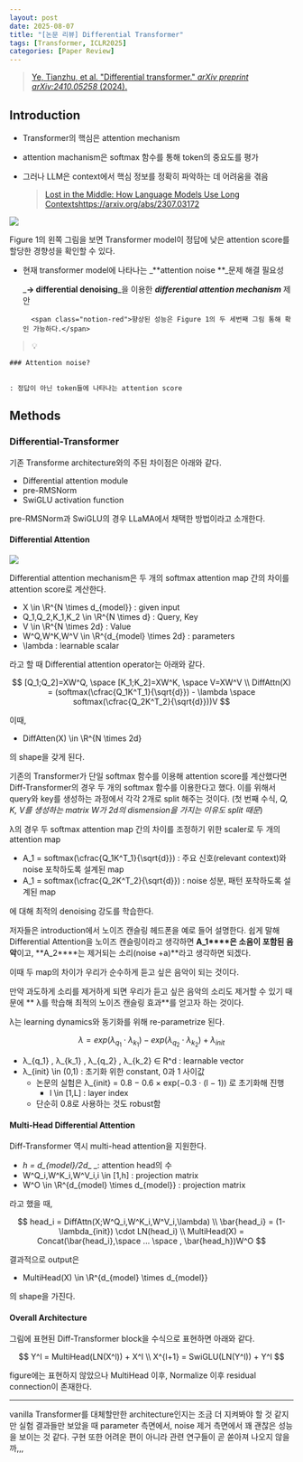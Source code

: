 ```yaml
---
layout: post
date: 2025-08-07
title: "[논문 리뷰] Differential Transformer"
tags: [Transformer, ICLR2025]
categories: [Paper Review]
---
```


> [Ye, Tianzhu, et al. "Differential transformer." ](https://arxiv.org/abs/2410.05258)[_arXiv preprint arXiv:2410.05258_](https://arxiv.org/abs/2410.05258)[ (2024).](https://arxiv.org/abs/2410.05258)



## Introduction

- Transformer의 핵심은 attention mechanism
- attention machanism은 softmax 함수를 통해 token의 중요도를 평가
- 그러나 LLM은 context에서 핵심 정보를 정확히 파악하는 데 어려움을 겪음

	> [Lost in the Middle: How Language Models Use Long Contextshttps://arxiv.org/abs/2307.03172](https://arxiv.org/abs/2307.03172)


![](https://prod-files-secure.s3.us-west-2.amazonaws.com/542b861c-36a8-4051-84e5-8804b6728dba/9083ea56-691a-4752-ae26-47f403431ac8/image.png?X-Amz-Algorithm=AWS4-HMAC-SHA256&X-Amz-Content-Sha256=UNSIGNED-PAYLOAD&X-Amz-Credential=ASIAZI2LB466RHTFCMJG%2F20250912%2Fus-west-2%2Fs3%2Faws4_request&X-Amz-Date=20250912T120119Z&X-Amz-Expires=3600&X-Amz-Security-Token=IQoJb3JpZ2luX2VjELP%2F%2F%2F%2F%2F%2F%2F%2F%2F%2FwEaCXVzLXdlc3QtMiJGMEQCICeK%2BFiW0CUFB42iYzBt9gGEuKzU%2BzQwu0jAhNGHf7Y7AiAxLtBf6QAjA4MmWCLNmWXHJHF0tzJmD1lFNXN3eYPa3Sr%2FAwgsEAAaDDYzNzQyMzE4MzgwNSIM8hLFPtbVq6AXg%2BpfKtwD9gk4p3bwiQb%2B%2Fqi%2BXURhvhK2taLCn2YC07AdldnbCEoGNqHIkaF4%2BQMjZCW1JsSpbYr9EXXVp739KhODTGJGDHYFizvizkgbjYx5E5lLvSa7R0NhR%2Fsmc0%2FUEFQkB3B8pcxolf9vXpUyuMv%2B%2Bv7hbfXB6GJtwoc6%2FGGqS82o6wOwRBWJdqrBFLtGvzgOK3gJBSsEWbZPK%2BioaK0jZSqll2DitOyqx82zp7c8aJaF6S8eeTWJ%2FiIfRh2Q4K%2Bg9xc7WFBnFUyFRF966fM82%2FB7LBEIUo3YjHcFoaV1PdKxm%2BJiz1eC43QlbQMv2dh%2FCTmfISunUSP44P2cnV7V0VPg3YbvlXUKPlY2DVM4ncY74ZkiTscFM2%2BsqOz8DeRHbLCMGn5ASe%2FQJKi3uK1kO3AhmMXmbIGcYJwQ04s3gBZGZHTZCzMx9hY0wM92NIktkp%2FTsrVV2uQ71CWnUIfr8XrQNOKzWtuUJatEHa5eBFCdgzzSIKaDDDpxYyP2N%2FCs%2Bfm2emWbNjoDDGDO8JBifCmqKtr%2BHySKuHkG3xNI9hwLK%2BKmKh6cBOZsVn7FBm%2BJJcUjJlCqKTAzv0Ygy91QRaV%2B7WcU8wVbez5CFokXuTYUOAx8DHO0dmtt5k5GnJcwooKQxgY6pgGZhMmby1SD3n4DMbNbTtdQDv14OoDQ04mVcomQxzBDFKUiDnp1wXRJqrX7DQEb9ZmiR56ImV5FwWF4L1xMIrQlHSBtLB3jIUcevJ0fAwVjJ3FfuBxsKJRbVwInjAFtaoEbkVAzZmagOFfoiEPwptgR7rT5t4bM%2FUN3sMnl0J4A2opnvNrr%2BLN4wnYDu955u1eMZIRYZ67pvtrc719LHRwjut3b0a3E&X-Amz-Signature=fde85526c49f684e1a1113e403577b40f00d5cc2aedd54c31a4e852a9adf0872&X-Amz-SignedHeaders=host&x-amz-checksum-mode=ENABLED&x-id=GetObject)


Figure 1의 왼쪽 그림을 보면 Transformer model이 정답에 낮은 attention score를 할당한 경향성을 확인할 수 있다.

- 현재 transformer model에 나타나는 _**attention noise **_문제 해결 필요성

	_**→ differential denoising**_을 이용한 _**differential attention mechanism**_ 제안


		<span class="notion-red">향상된 성능은 Figure 1의 두 세번째 그림 통해 확인 가능하다.</span>


> 💡 


	### Attention noise?


	: 정답이 아닌 token들에 나타나는 attention score



## Methods



### Differential-Transformer


기존 Transforme architecture와의 주된 차이점은 아래와 같다.

- Differential attention module
- pre-RMSNorm
- SwiGLU activation function

pre-RMSNorm과 SwiGLU의 경우 LLaMA에서 채택한 방법이라고 소개한다.



#### Differential Attention


![](https://prod-files-secure.s3.us-west-2.amazonaws.com/542b861c-36a8-4051-84e5-8804b6728dba/116d70b2-1963-4810-9167-f4c7d8a06e8f/image.png?X-Amz-Algorithm=AWS4-HMAC-SHA256&X-Amz-Content-Sha256=UNSIGNED-PAYLOAD&X-Amz-Credential=ASIAZI2LB466RHTFCMJG%2F20250912%2Fus-west-2%2Fs3%2Faws4_request&X-Amz-Date=20250912T120119Z&X-Amz-Expires=3600&X-Amz-Security-Token=IQoJb3JpZ2luX2VjELP%2F%2F%2F%2F%2F%2F%2F%2F%2F%2FwEaCXVzLXdlc3QtMiJGMEQCICeK%2BFiW0CUFB42iYzBt9gGEuKzU%2BzQwu0jAhNGHf7Y7AiAxLtBf6QAjA4MmWCLNmWXHJHF0tzJmD1lFNXN3eYPa3Sr%2FAwgsEAAaDDYzNzQyMzE4MzgwNSIM8hLFPtbVq6AXg%2BpfKtwD9gk4p3bwiQb%2B%2Fqi%2BXURhvhK2taLCn2YC07AdldnbCEoGNqHIkaF4%2BQMjZCW1JsSpbYr9EXXVp739KhODTGJGDHYFizvizkgbjYx5E5lLvSa7R0NhR%2Fsmc0%2FUEFQkB3B8pcxolf9vXpUyuMv%2B%2Bv7hbfXB6GJtwoc6%2FGGqS82o6wOwRBWJdqrBFLtGvzgOK3gJBSsEWbZPK%2BioaK0jZSqll2DitOyqx82zp7c8aJaF6S8eeTWJ%2FiIfRh2Q4K%2Bg9xc7WFBnFUyFRF966fM82%2FB7LBEIUo3YjHcFoaV1PdKxm%2BJiz1eC43QlbQMv2dh%2FCTmfISunUSP44P2cnV7V0VPg3YbvlXUKPlY2DVM4ncY74ZkiTscFM2%2BsqOz8DeRHbLCMGn5ASe%2FQJKi3uK1kO3AhmMXmbIGcYJwQ04s3gBZGZHTZCzMx9hY0wM92NIktkp%2FTsrVV2uQ71CWnUIfr8XrQNOKzWtuUJatEHa5eBFCdgzzSIKaDDDpxYyP2N%2FCs%2Bfm2emWbNjoDDGDO8JBifCmqKtr%2BHySKuHkG3xNI9hwLK%2BKmKh6cBOZsVn7FBm%2BJJcUjJlCqKTAzv0Ygy91QRaV%2B7WcU8wVbez5CFokXuTYUOAx8DHO0dmtt5k5GnJcwooKQxgY6pgGZhMmby1SD3n4DMbNbTtdQDv14OoDQ04mVcomQxzBDFKUiDnp1wXRJqrX7DQEb9ZmiR56ImV5FwWF4L1xMIrQlHSBtLB3jIUcevJ0fAwVjJ3FfuBxsKJRbVwInjAFtaoEbkVAzZmagOFfoiEPwptgR7rT5t4bM%2FUN3sMnl0J4A2opnvNrr%2BLN4wnYDu955u1eMZIRYZ67pvtrc719LHRwjut3b0a3E&X-Amz-Signature=7f5af810bf5f56c0c1f922664bf68fb5e67bd8a07171ed9a7e8c64e0f418da26&X-Amz-SignedHeaders=host&x-amz-checksum-mode=ENABLED&x-id=GetObject)


Differential attention mechanism은 두 개의 softmax attention map 간의 차이를 attention score로 계산한다.

- X \in \R^{N \times d\_{model}} : given input
- Q\_1,Q\_2,K\_1,K\_2 \in \R^{N \times d} : Query, Key
- V \in \R^{N \times 2d} : Value
- W^Q,W^K,W^V \in \R^{d\_{model} \times 2d} : parameters
- \lambda : learnable scalar

라고 할 때 Differential attention operator는 아래와 같다.


$$
[Q_1;Q_2]=XW^Q, \space [K_1;K_2]=XW^K, \space V=XW^V \\
DiffAttn(X) = (softmax(\cfrac{Q_1K^T_1}{\sqrt{d}}) - \lambda \space softmax(\cfrac{Q_2K^T_2}{\sqrt{d}}))V
$$


이때,

- DiffAtten(X) \in \R^{N \times 2d}

의 shape을 갖게 된다.


기존의 Transformer가 단일 softmax 함수를 이용해 attention score를 계산했다면 Diff-Transformer의 경우 두 개의 softmax 함수를 이용한다고 했다. 이를 위해서 query와 key를 생성하는 과정에서 각각 2개로 split 해주는 것이다. <span class="notion-red">(첫 번째 수식, </span><span class="notion-red">_Q, K, V를 생성하는 matrix W가 2d의 dismension을 가지는 이유도 split 때문_</span><span class="notion-red">)</span>


 λ의 경우 두 softmax attention map 간의 차이를 조정하기 위한 scaler로 두 개의 attention map

- A\_1 = softmax(\cfrac{Q\_1K^T\_1}{\sqrt{d}}) : 주요 신호(relevant context)와 noise 포착하도록 설계된 map
- A\_1 = softmax(\cfrac{Q\_2K^T\_2}{\sqrt{d}}) : noise 성분, 패턴 포착하도록 설계된 map 

에 대해 최적의 denoising 강도를 학습한다.


저자들은 introduction에서 노이즈 캔슬링 헤드폰을 예로 들어 설명한다. 쉽게 말해 Differential Attention을 노이즈 캔슬링이라고 생각하면 **A\_1****은 소음이 포함된 음악**이고, **A\_2****는 제거되는 소리(noise +a)**라고 생각하면 되겠다. 


이때 두 map의 차이가 우리가 순수하게 듣고 싶은 음악이 되는 것이다. 


만약 과도하게 소리를 제거하게 되면 우리가 듣고 싶은 음악의 소리도 제거할 수 있기 때문에 ** λ를 학습해 최적의 노이즈 캔슬링 효과**를 얻고자 하는 것이다.


λ는 learning dynamics와 동기화를 위해 re-parametrize 된다.


$$
\lambda = exp(\lambda_{q_1} \cdot \lambda_{k_1}) - exp(\lambda_{q_2} \cdot \lambda_{k_2}) + \lambda_{init}
$$

- λ\_{q\_1} , λ\_{k\_1} , λ\_{q\_2} , λ\_{k\_2} ∈ R^d : learnable vector
- λ\_{init} \in (0,1) : 초기화 위한 constant, 0과 1 사이값
	- 논문의 실험은 λ\_{init} = 0.8 − 0.6 × exp(−0.3 · (l − 1)) 로 초기화해 진행
		- l \in [1,L] : layer index
	- 단순히 0.8로 사용하는 것도 robust함


#### **Multi-Head Differential Attention**


Diff-Transformer 역시 multi-head attention을 지원한다.

- _h = d\_{model}/2d__ _: attention head의 수
- W^Q\_i,W^K\_i,W^V\_i,i \in [1,h] : projection matrix
- W^O \in \R^{d\_{model} \times d\_{model}} : projection matrix

라고 했을 때,


$$
head_i = DiffAttn(X;W^Q_i,W^K_i,W^V_i,\lambda) \\
\bar{head_i} = (1-\lambda_{init}) \cdot LN(head_i) \\
MultiHead(X) = Concat(\bar{head_i},\space ... \space , \bar{head_h})W^O
$$


결과적으로 output은

- MultiHead(X) \in \R^{d\_{model} \times d\_{model}}

의 shape을 가진다.



#### Overall Architecture


그림에 표현된 Diff-Transformer block을 수식으로 표현하면 아래와 같다.


$$
Y^l = MultiHead(LN(X^l)) + X^l \\
X^{l+1} = SwiGLU(LN(Y^l)) + Y^l
$$


figure에는 표현하지 않았으나 MultiHead 이후, Normalize 이후 residual connection이 존재한다.


---


vanilla Transformer를 대체할만한 architecture인지는 조금 더 지켜봐야 할 것 같지만 실험 결과들만 보았을 때 parameter 측면에서, noise 제거 측면에서 꽤 괜찮은 성능을 보이는 것 같다. 구현 또한 어려운 편이 아니라 관련 연구들이 곧 쏟아져 나오지 않을까,,,

